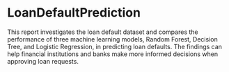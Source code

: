 # LoanDefaultPrediction
This report investigates the loan default dataset and compares the performance of three machine learning models, Random Forest, Decision Tree, and Logistic Regression, in predicting loan defaults. The findings can help financial institutions and banks make more informed decisions when approving loan requests.
